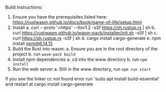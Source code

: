 Build Instructions:
1. Ensure you have the prerequisites listed here: https://rustwasm.github.io/docs/book/game-of-life/setup.html
2. Install
  a. curl --proto '=https' --tlsv1.2 -sSf https://sh.rustup.rs | sh
  b. curl https://rustwasm.github.io/wasm-pack/installer/init.sh -sSf | sh
  c. curl https://sh.rustup.rs -sSf | sh
  d. cargo install cargo-generate
  e. npm install npm@6.14.15
4. Build the Rust into wasm:
  a. Ensure you are in the root directory of the project
  b. run `wasm-pack build`
5. Install npm dependencies
  a. cd into the www directory
  b. run `npm install`
6. Run the web server
  a. Still in the www directory, run `npm run start`


if you see the linker cc not found error run 'sudo apt install build-essential' and restart at cargo install cargo-generate

